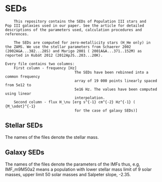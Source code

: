 # SEDs
		This repository contains the SEDs of Population III stars and 
	Pop III galaxies used in our paper. See the article for detailed 
	descriptions of the parameters used, calculation procedures and 
	references. 

		The SEDs are computed for zero-metallicity stars (H_He only) in 
	the ZAMS. We use the stellar parameters from Schaerer 2002 
	(2002A&A...382...28S) and Marigo 2001 ( 2001A&A...371..152M) as 
	reported in Kubát 2012 (2012ApJS..203...20K). 

	Every file contains two columns:
		First column - frequency [Hz]
									The SEDs have been rebinned into a common frequency 
									array of 19 000 points linearly spaced from 5e12 to 
									5e16 Hz. The values have been computed using linear 
									interpolation.
		Second column - flux H_\nu [erg s^{-1} cm^{-2} Hz^{-1} ( {M_\odot}^{-1}
									for the case of galaxy SEDs)]

## Stellar SEDs
The names of the files denote the stellar mass.

## Galaxy SEDs
The names of the files denote the parameters of the IMFs thus, e.g, IMF_m9M50a2 means a population with lower stellar mass
limit of 9 solar masses, upper limit 50 solar masses and Salpeter slope, -2.35. 




